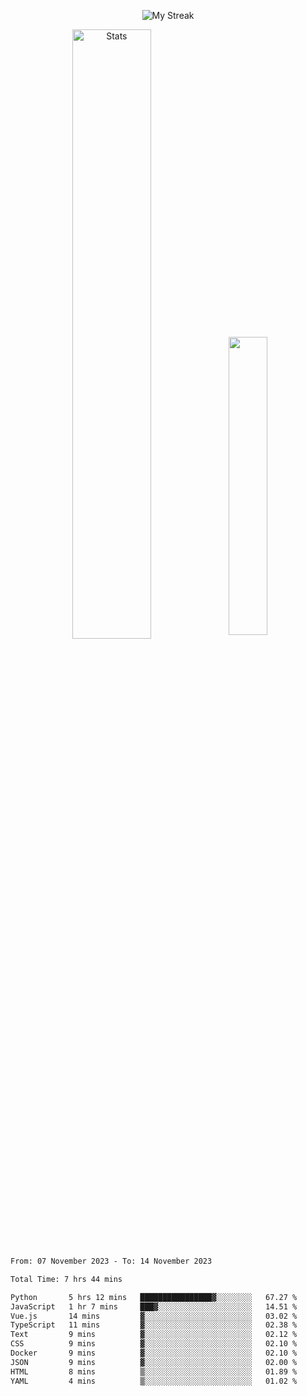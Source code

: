 <p align="center">
<picture>
  <source media="(prefers-color-scheme: dark)" srcset="http://github-readme-streak-stats.herokuapp.com?user=semolik&theme=dark&hide_border=true&background=DD272700">
  <img alt="My Streak" src="http://github-readme-streak-stats.herokuapp.com?user=semolik&hide_border=true">
</picture>
</p>
<div align="center">
  <picture>
    <source media="(prefers-color-scheme: dark)" srcset="https://github-readme-stats.vercel.app/api?username=semolik&show_icons=true&bg_color=DD272700&hide_border=true&theme=dark">
        <img alt="Stats" src="https://github-readme-stats.vercel.app/api?username=semolik&show_icons=true&bg_color=DD272700&hide_border=true" width="50%" >
  </picture>
  <sup>
  <picture>
  <source media="(prefers-color-scheme: dark)" srcset="https://github-readme-stats.vercel.app/api/top-langs/?username=semolik&layout=compact&hide_border=true&bg_color=DD272700&theme=dark">
  <img src="https://github-readme-stats.vercel.app/api/top-langs/?username=semolik&layout=compact&hide_border=true" width="35%" />
  </picture>
  </sup>
</div>
<!--START_SECTION:waka-->

```txt
From: 07 November 2023 - To: 14 November 2023

Total Time: 7 hrs 44 mins

Python       5 hrs 12 mins   ████████████████▓░░░░░░░░   67.27 %
JavaScript   1 hr 7 mins     ███▓░░░░░░░░░░░░░░░░░░░░░   14.51 %
Vue.js       14 mins         ▓░░░░░░░░░░░░░░░░░░░░░░░░   03.02 %
TypeScript   11 mins         ▓░░░░░░░░░░░░░░░░░░░░░░░░   02.38 %
Text         9 mins          ▓░░░░░░░░░░░░░░░░░░░░░░░░   02.12 %
CSS          9 mins          ▓░░░░░░░░░░░░░░░░░░░░░░░░   02.10 %
Docker       9 mins          ▓░░░░░░░░░░░░░░░░░░░░░░░░   02.10 %
JSON         9 mins          ▓░░░░░░░░░░░░░░░░░░░░░░░░   02.00 %
HTML         8 mins          ▒░░░░░░░░░░░░░░░░░░░░░░░░   01.89 %
YAML         4 mins          ▒░░░░░░░░░░░░░░░░░░░░░░░░   01.02 %
```

<!--END_SECTION:waka-->

